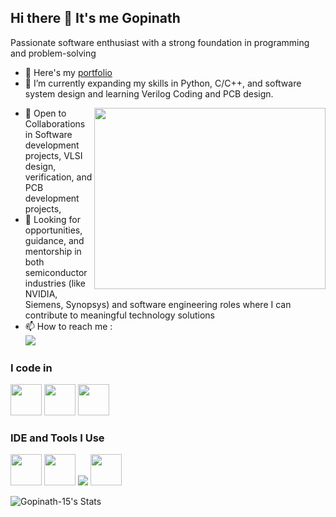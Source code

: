 ## Hi there 👋 It's me Gopinath

Passionate software enthusiast with a strong foundation in programming and problem-solving
- 🔭 Here's my [portfolio](https://gopinathwebsiteportfolio.framer.website)                                                 
- 🌱 I’m currently expanding my skills in Python, C/C++, and software system design and learning Verilog Coding and PCB design.
<img align="right" width="370" height="290" src="https://media2.giphy.com/media/v1.Y2lkPTc5MGI3NjExZDQzMnN1M24xYTV1dmtha3lyNjAwYzk5OWdvZWdmYmh5OHBwMTlnOSZlcD12MV9naWZzX3NlYXJjaCZjdD1n/78XCFBGOlS6keY1Bil/giphy.webp">

- 👯 Open to Collaborations in Software development projects, VLSI design, verification, and PCB development projects, 
- 🤔  Looking for opportunities, guidance, and mentorship in both semiconductor industries (like NVIDIA, Siemens, Synopsys) and software engineering roles where I can contribute to meaningful technology solutions
- 📫 How to reach me :
            <br />
  [<img src="https://img.shields.io/badge/LinkedIn-0077B5?style=for-the-badge&logo=linkedin&logoColor=white" />](https://www.linkedin.com/in/gopinath-k-1802ba25a)
### I code in
<img height="50" width="50" src="https://img.icons8.com/color/48/000000/python.png" /> <img height="50" width="50" src="https://img.icons8.com/color/48/000000/c-programming.png" /> <img height="50" width="50" src="https://img.icons8.com/color/48/000000/c-plus-plus-logo.png" />
### IDE and Tools I Use
<img height="50" width="50" src="https://img.icons8.com/color/48/000000/visual-studio-code-2019.png"/>  <img height="50" width="50" src="https://img.icons8.com/color/50/000000/git.png"/> <img src="https://skillicons.dev/icons?i=arduino" /> <img height="50" width="50" src="https://avatars.githubusercontent.com/u/3374914?s=280&v=4"/>

![Gopinath-15's Stats](https://github-readme-stats.vercel.app/api?username=Gopinath-15&theme=buefy&show_icons=true&hide_border=true&count_private=true)
